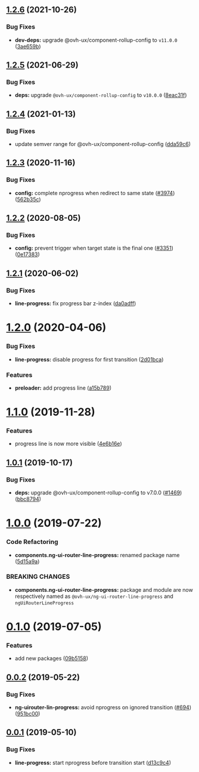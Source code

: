 ## [1.2.6](https://github.com/ovh/manager/compare/@ovh-ux/ng-ui-router-line-progress@1.2.5...@ovh-ux/ng-ui-router-line-progress@1.2.6) (2021-10-26)


### Bug Fixes

* **dev-deps:** upgrade @ovh-ux/component-rollup-config to `v11.0.0` ([3ae659b](https://github.com/ovh/manager/commit/3ae659bea59244fd5660375b9dac52055cc374b0))



## [1.2.5](https://github.com/ovh/manager/compare/@ovh-ux/ng-ui-router-line-progress@1.2.4...@ovh-ux/ng-ui-router-line-progress@1.2.5) (2021-06-29)


### Bug Fixes

* **deps:** upgrade `@ovh-ux/component-rollup-config` to `v10.0.0` ([8eac31f](https://github.com/ovh/manager/commit/8eac31f81e46d1570c131cf55788d6435842ab6d))



## [1.2.4](https://github.com/ovh/manager/compare/@ovh-ux/ng-ui-router-line-progress@1.2.3...@ovh-ux/ng-ui-router-line-progress@1.2.4) (2021-01-13)


### Bug Fixes

* update semver range for @ovh-ux/component-rollup-config ([dda59c6](https://github.com/ovh/manager/commit/dda59c6b71cb4ad9ab98f06a0bf995a7eb45a1d9))



## [1.2.3](https://github.com/ovh/manager/compare/@ovh-ux/ng-ui-router-line-progress@1.2.2...@ovh-ux/ng-ui-router-line-progress@1.2.3) (2020-11-16)


### Bug Fixes

* **config:** complete nprogress when redirect to same state ([#3974](https://github.com/ovh/manager/issues/3974)) ([562b35c](https://github.com/ovh/manager/commit/562b35ccf0c98a32c2828d22cf009fa38f12a367))



## [1.2.2](https://github.com/ovh/manager/compare/@ovh-ux/ng-ui-router-line-progress@1.2.1...@ovh-ux/ng-ui-router-line-progress@1.2.2) (2020-08-05)


### Bug Fixes

* **config:** prevent trigger when target state is the final one ([#3351](https://github.com/ovh/manager/issues/3351)) ([0e17383](https://github.com/ovh/manager/commit/0e17383fb6921676e9e3a5dddf4f318403e5a75b))



## [1.2.1](https://github.com/ovh/manager/compare/@ovh-ux/ng-ui-router-line-progress@1.2.0...@ovh-ux/ng-ui-router-line-progress@1.2.1) (2020-06-02)


### Bug Fixes

* **line-progress:** fix progress bar z-index ([da0adff](https://github.com/ovh/manager/commit/da0adffe736d3c831e8be974924ef8117a7cf4b3))



# [1.2.0](https://github.com/ovh/manager/compare/@ovh-ux/ng-ui-router-line-progress@1.1.0...@ovh-ux/ng-ui-router-line-progress@1.2.0) (2020-04-06)


### Bug Fixes

* **line-progress:** disable progress for first transition ([2d01bca](https://github.com/ovh/manager/commit/2d01bcac17a2ae104c6f55f2760f7e039dcb0afd))


### Features

* **preloader:** add progress line ([a15b789](https://github.com/ovh/manager/commit/a15b7890c21e17e9e1b6b264d3c34d31e12ef84e))



# [1.1.0](https://github.com/ovh/manager/compare/@ovh-ux/ng-ui-router-line-progress@1.0.1...@ovh-ux/ng-ui-router-line-progress@1.1.0) (2019-11-28)


### Features

* progress line is now more visible ([4e6b16e](https://github.com/ovh/manager/commit/4e6b16e9693297240afa12c07ed639e1838ecbfa))



## [1.0.1](https://github.com/ovh-ux/manager/compare/@ovh-ux/ng-ui-router-line-progress@1.0.0...@ovh-ux/ng-ui-router-line-progress@1.0.1) (2019-10-17)


### Bug Fixes

* **deps:** upgrade @ovh-ux/component-rollup-config to v7.0.0 ([#1469](https://github.com/ovh-ux/manager/issues/1469)) ([bbc8794](https://github.com/ovh-ux/manager/commit/bbc8794))



# [1.0.0](https://github.com/ovh-ux/manager/compare/@ovh-ux/ng-ui-router-line-progress@0.1.0...@ovh-ux/ng-ui-router-line-progress@1.0.0) (2019-07-22)


### Code Refactoring

* **components.ng-ui-router-line-progress:** renamed package name ([5d15a9a](https://github.com/ovh-ux/manager/commit/5d15a9a))


### BREAKING CHANGES

* **components.ng-ui-router-line-progress:** package and module are now respectively named as
`@ovh-ux/ng-ui-router-line-progress` and `ngUiRouterLineProgress`



# [0.1.0](https://github.com/ovh-ux/manager/compare/@ovh-ux/ng-uirouter-line-progress@0.0.2...@ovh-ux/ng-uirouter-line-progress@0.1.0) (2019-07-05)


### Features

* add new packages ([09b5158](https://github.com/ovh-ux/manager/commit/09b5158))



## [0.0.2](https://github.com/ovh-ux/manager/compare/@ovh-ux/ng-uirouter-line-progress@0.0.1...@ovh-ux/ng-uirouter-line-progress@0.0.2) (2019-05-22)


### Bug Fixes

* **ng-uirouter-lin-progress:** avoid nprogress on ignored transition ([#694](https://github.com/ovh-ux/manager/issues/694)) ([951bc00](https://github.com/ovh-ux/manager/commit/951bc00))



## [0.0.1](https://github.com/ovh-ux/manager/compare/@ovh-ux/ng-uirouter-line-progress@0.0.0...@ovh-ux/ng-uirouter-line-progress@0.0.1) (2019-05-10)


### Bug Fixes

* **line-progress:** start nprogress before transition start ([d13c9c4](https://github.com/ovh-ux/manager/commit/d13c9c4))



